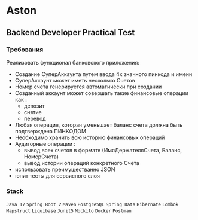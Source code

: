 # Aston
## Backend Developer Practical Test

### Требования

Реализовать функционал банковского приложения:

- Создание СуперАккаунта путем ввода 4х значного пинкода и имени
- СуперАккаунт может иметь несколько Счетов
- Номер счета генерируется автоматически при создании
- Созданный аккаунт может совершать такие финансовые операции как : 
  - депозит
  - снятие
  - перевод
- Любая операция, которая уменьшает баланс счета должна быть подтверждена ПИНКОДОМ
- Необходимо хранить всю историю финансовых операций
- Аудиторные операции : 
    - вывод всех счетов в формате (ИмяДержателяСчета, Баланс, НомерСчета)
    - вывод истории операций конкретного Счета
- использовать преимуществанно JSON
- юнит тесты для сервисного слоя


### Stack
`Java 17` `Spring Boot 2` `Maven` `PostgreSQL` `Spring Data` `Hibernate` `Lombok`
`Mapstruct` `Liquibase` `Junit5` `Mockito` `Docker` `Postman`
